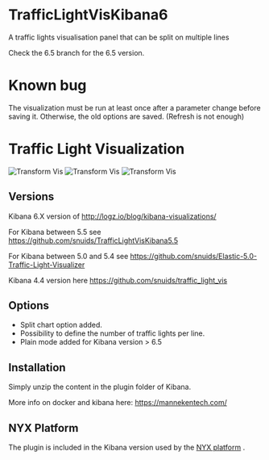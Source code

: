 # TrafficLightVisKibana6
A traffic lights visualisation panel that can be split on multiple lines

Check the 6.5 branch for the 6.5 version.

# Known bug

The visualization must be run at least once after a parameter change before saving it. Otherwise, the old options are saved. (Refresh is not enough)

# Traffic Light Visualization

![Transform Vis](https://raw.githubusercontent.com/snuids/TrafficLightVisKibana6/master/pictures/TrafficLights6a.jpg)
![Transform Vis](https://raw.githubusercontent.com/snuids/TrafficLightVisKibana6/master/pictures/TrafficLights6b.jpg)
![Transform Vis](https://raw.githubusercontent.com/snuids/TrafficLightVisKibana6/master/pictures/TrafficLights6c.jpg)

## Versions
Kibana 6.X version of http://logz.io/blog/kibana-visualizations/

For Kibana between 5.5 see https://github.com/snuids/TrafficLightVisKibana5.5

For Kibana between 5.0 and 5.4 see https://github.com/snuids/Elastic-5.0-Traffic-Light-Visualizer 

Kibana 4.4 version here https://github.com/snuids/traffic_light_vis


## Options
* Split chart option added. 
* Possibility to define the number of traffic lights per line.
* Plain mode added for Kibana version > 6.5

## Installation
Simply unzip the content in the plugin folder of Kibana.

More info on docker and kibana here: https://mannekentech.com/

## NYX Platform

The plugin is included in the Kibana version used by the [NYX platform](https://github.com/snuids/nyx) .

